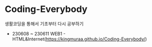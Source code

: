 # Coding-Everybody

생활코딩을 통해서 기초부터 다시 공부하기
- 230608 ~ 230611 WEB1 - HTML&Internet(https://kingmuraa.github.io/Coding-Everybody/)
